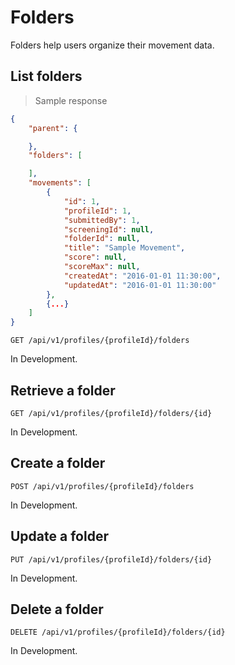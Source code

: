 # Folders

Folders help users organize their movement data.

## List folders

> Sample response

```json
{
    "parent": {

    },
    "folders": [

    ],
    "movements": [
        {
            "id": ​1,
            "profileId": ​1,
            "submittedBy": ​1,
            "screeningId": null,
            "folderId": null,
            "title": "Sample Movement",
            "score": null,
            "scoreMax": null,
            "createdAt": "2016-01-01 11:30:00",
            "updatedAt": "2016-01-01 11:30:00"
        },
        {...}
    ]
}
```

`GET /api/v1/profiles/{profileId}/folders`

<aside class="warning">
In Development.
</aside>

## Retrieve a folder

`GET /api/v1/profiles/{profileId}/folders/{id}`

<aside class="warning">
In Development.
</aside>

## Create a folder

`POST /api/v1/profiles/{profileId}/folders`

<aside class="warning">
In Development.
</aside>

## Update a folder

`PUT /api/v1/profiles/{profileId}/folders/{id}`

<aside class="warning">
In Development.
</aside>

## Delete a folder

`DELETE /api/v1/profiles/{profileId}/folders/{id}`

<aside class="warning">
In Development.
</aside>

